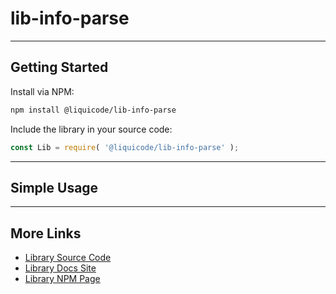 
# lib-info-parse


---------------------------------------------------------------------


## Getting Started

Install via NPM:
```bash
npm install @liquicode/lib-info-parse
```

Include the library in your source code:
```javascript
const Lib = require( '@liquicode/lib-info-parse' );
```


---------------------------------------------------------------------


## Simple Usage


---------------------------------------------------------------------


## More Links

- [Library Source Code](https://github.com/liquicode/lib-info-parse)
- [Library Docs Site](http://lib-info-parse.liquicode.com)
- [Library NPM Page](https://www.npmjs.com/package/@liquicode/lib-info-parse)

